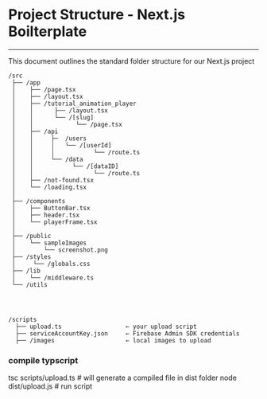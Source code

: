 # **Project Structure - Next.js Boilterplate**
------

This document outlines the standard folder structure for our Next.js project

```
/src
 ├── /app
 │    ├── /page.tsx
 │    ├── /layout.tsx
 │    ├── /tutorial_animation_player
 │    │      ├── /layout.tsx
 │    │      └── /[slug]
 │    │            └── /page.tsx
 │    ├── /api
 │    │     ├─  /users
 │    │     │   └── /[userId]
 │    │     │           └── /route.ts
 │    │     └── /data
 │    │           └── /[dataID]
 │    │                 └── /route.ts
 │    ├── /not-found.tsx
 │    └── /loading.tsx
 │
 ├── /components
 │    ├── ButtonBar.tsx
 │    ├── header.tsx
 │    └── playerFrame.tsx
 │
 ├── /public
 │    └── sampleImages
 │        └── screenshot.png
 ├── /styles
 │     └── /globals.css
 ├── /lib
 │    └── /middleware.ts
 └── /utils




/scripts
  ├── upload.ts                  ← your upload script
  ├── serviceAccountKey.json     ← Firebase Admin SDK credentials
  ├── /images                    ← local images to upload

```

### compile typscript
tsc scripts/upload.ts # will generate a compiled file in dist folder
node dist/upload.js # run script
